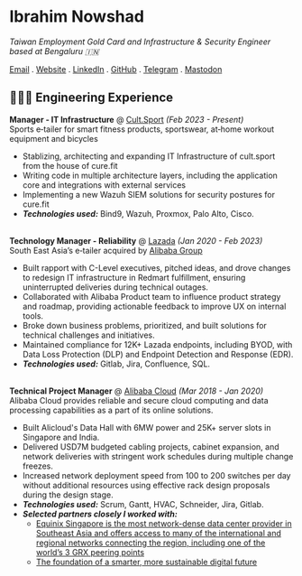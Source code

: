 # Ibrahim Nowshad

_Taiwan Employment Gold Card and Infrastructure & Security Engineer based at Bengaluru 🇮🇳_<br>

[Email](mailto:cv@ibn.slmail.me) . [Website](https://ibnunowshad.com/) . [LinkedIn](https://linkedin.com/in/ibnunowshad/) . [GitHub](https://github.com/ibnunowshad/) . [Telegram](https://t.me/ibnunowshad/) . [Mastodon](https://mastodon.social/@ibnunowshad)

## 👩🏼‍💻 Engineering Experience

**Manager - IT Infrastructure** @ [Cult.Sport](https://cultsport.com/) _(Feb 2023 - Present)_ <br>
Sports e‐tailer for smart fitness products, sportswear, at‐home workout equipment and bicycles
  - Stablizing, architecting and expanding IT Infrastructure of cult.sport from the house of cure.fit
  - Writing code in multiple architecture layers, including the application core and integrations with external services
  - Implementing a new Wazuh SIEM solutions for security postures for cure.fit
  - **_Technologies used:_** Bind9, Wazuh, Proxmox, Palo Alto, Cisco.
<br><br>

**Technology Manager - Reliability** @ [Lazada](https://lazada.com/) _(Jan 2020 - Feb 2023)_ <br>
South East Asia’s e‐tailer acquired by [Alibaba Group](https://www.alibabagroup.com)
  - Built rapport with C-Level executives, pitched ideas, and drove changes to redesign IT infrastructure in Redmart fulfillment, ensuring uninterrupted deliveries during technical outages.
  - Collaborated with Alibaba Product team to influence product strategy and roadmap, providing actionable feedback to improve UX on internal tools.
  - Broke down business problems, prioritized, and built solutions for technical challenges and initiatives.
  - Maintained compliance for 12K+ Lazada endpoints, including BYOD, with Data Loss Protection (DLP) and Endpoint Detection and Response (EDR).
  - **_Technologies used:_** Gitlab, Jira, Confluence, SQL.
<br><br>

**Technical Project Manager** @ [Alibaba Cloud](https://.alibabacloud.com/) _(Mar 2018 - Jan 2020)_ <br>
Alibaba Cloud provides reliable and secure cloud computing and data processing capabilities as a part of its online solutions.
  - Built Alicloud's Data Hall with 6MW power and 25K+ server slots in Singapore and India.
  - Delivered USD7M budgeted cabling projects, cabinet expansion, and network deliveries with stringent work schedules during multiple change freezes.
  - Increased network deployment speed from 100 to 200 switches per day without additional resources using effective rack design proposals during the design stage.
  - **_Technologies used:_** Scrum, Gantt, HVAC, Schneider, Jira, Gitlab.
  - **_Selected partners closely I worked with:_**
    - [Equinix Singapore is the most network-dense data center provider in Southeast Asia and offers access to many of the international and regional networks connecting the region, including one of the world’s 3 GRX peering points](https://www.equinix.sg/)
    - [The foundation of a smarter, more sustainable digital future](https://www.sttelemediagdc.com/)
    <br><br>